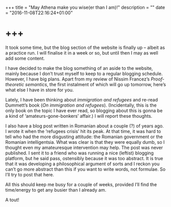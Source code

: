+++
title = "May Athena make you wise(er than I am)!"
description = ""
date = "2016-11-08T22:16:24+01:00"

+++
===

It took some time, but the blog section of the website is finally up –
albeit as a practice run. I will finalise it in a week or so, but until
then I may as well add some content.

I have decided to make the blog something of an aside to the website,
mainly because I don’t trust myself to keep to a regular blogging
schedule. However, I have big plans. Apart from my review of Nissim
Francez’s *Proof-theoretic semantics*, the first instalment of which
will go up tomorrow, here’s what else I have in store for you.

Lately, I have been thinking about *immigration and refugees* and
re-read Dummett’s book (*On immigration and refugees*). (Incidentally,
this is the only book on the topic I have ever read, so blogging about
this is gonna be a kind of ‘amateurs-gone-bonkers’ affair.) I will
report these thoughts.

I also have a blog post written in Romanian about a couple (?) of years
ago. I wrote it when the ‘refugees crisis’ hit its peak. At that time,
it was hard to tell who had the more disgusting attitude: the Romanian
government or the Romanian intelligentsia. What was clear is that they
were equally dumb, so I thought even my amateuresque intervention may
help. The post was never published. I sent it to a friend who was
running a nice (leftist) blogging platform, but he said pass, ostensibly
because it was too abstract. It is true that it was developing a
philosophical argument of sorts and I reckon you can’t go more abstract
than this if you want to write words, not formulae. So I’ll try to post
that here.

All this should keep me busy for a couple of weeks, provided I’ll find
the time/energy to get any busier than I already am.

A tout!
